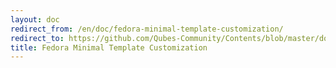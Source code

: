 ```yaml
---
layout: doc
redirect_from: /en/doc/fedora-minimal-template-customization/
redirect_to: https://github.com/Qubes-Community/Contents/blob/master/docs/customization/fedora-minimal-template-customization.md
title: Fedora Minimal Template Customization
---
```

